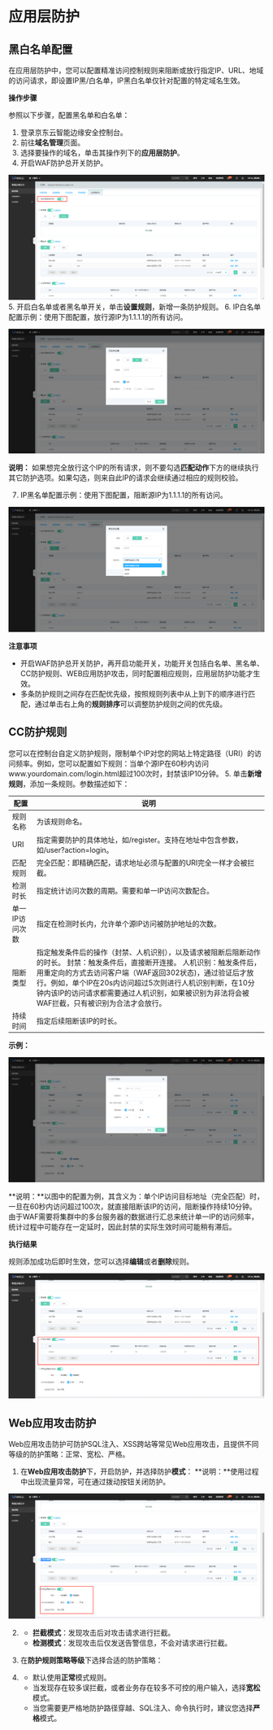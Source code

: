 # 应用层防护

## **黑白名单配置**

在应用层防护中，您可以配置精准访问控制规则来阻断或放行指定IP、URL、地域的访问请求，即设置IP黑/白名单，IP黑白名单仅针对配置的特定域名生效。

**操作步骤**

参照以下步骤，配置黑名单和白名单：

1. 登录京东云智能边缘安全控制台。
2. 前往**域名管理**页面。
3. 选择要操作的域名，单击其操作列下的**应用层防护**。
4. 开启WAF防护总开关防护。

![WAF总开关](/image/Intelligent-Edge-Security/WAF总开关.png)
5. 开启白名单或者黑名单开关，单击**设置规则**，新增一条防护规则。
6. IP白名单配置示例：使用下图配置，放行源IP为1.1.1.1的所有访问。

![IP白名单](/image/Intelligent-Edge-Security/IP白名单.png)

**说明：** 如果想完全放行这个IP的所有请求，则不要勾选**匹配动作**下方的继续执行其它防护选项。如果勾选，则来自此IP的请求会继续通过相应的规则校验。

7. IP黑名单配置示例：使用下图配置，阻断源IP为1.1.1.1的所有访问。

![IP黑名单](/image/Intelligent-Edge-Security/IP黑名单.png)

**注意事项**

- 开启WAF防护总开关防护，再开启功能开关，功能开关包括白名单、黑名单、CC防护规则、WEB应用防护攻击，同时配置相应规则，应用层防护功能才生效。
- 多条防护规则之间存在匹配优先级，按照规则列表中从上到下的顺序进行匹配，通过单击右上角的**规则排序**可以调整防护规则之间的优先级。

## **CC防护规则**

您可以在控制台自定义防护规则，限制单个IP对您的网站上特定路径（URI）的访问频率。例如，您可以配置如下规则：当单个源IP在60秒内访问www.yourdomain.com/login.html超过100次时，封禁该IP10分钟。
5. 单击**新增规则**，添加一条规则。参数描述如下：

| 配置           | 说明                                                         |
| -------------- | ------------------------------------------------------------ |
| 规则名称       | 为该规则命名。                                               |
| URI            | 指定需要防护的具体地址，如/register。支持在地址中包含参数，如/user?action=login。 |
| 匹配规则       | 完全匹配：即精确匹配，请求地址必须与配置的URI完全一样才会被拦截。 |
| 检测时长       | 指定统计访问次数的周期。需要和单一IP访问次数配合。           |
| 单一IP访问次数 | 指定在检测时长内，允许单个源IP访问被防护地址的次数。         |
| 阻断类型       | 指定触发条件后的操作（封禁、人机识别），以及请求被阻断后阻断动作的时长。                                                                   封禁：触发条件后，直接断开连接。                                                                                                              人机识别：触发条件后，用重定向的方式去访问客户端（WAF返回302状态)，通过验证后才放行。例如，单个IP在20s内访问超过5次则进行人机识别判断，在10分钟内该IP的访问请求都需要通过人机识别，如果被识别为非法将会被WAF拦截，只有被识别为合法才会放行。 |
| 持续时间       | 指定后续阻断该IP的时长。                                     |

**示例：**

![自定义CC防护规则](/image/Intelligent-Edge-Security/自定义CC防护规则.png)

**说明：**以图中的配置为例，其含义为：单个IP访问目标地址（完全匹配）时，一旦在60秒内访问超过100次，就直接阻断该IP的访问，阻断操作持续10分钟。 由于WAF需要将集群中的多台服务器的数据进行汇总来统计单一IP的访问频率，统计过程中可能存在一定延时，因此封禁的实际生效时间可能稍有滞后。

**执行结果**

规则添加成功后即时生效，您可以选择**编辑**或者**删除**规则。

![编辑或删除自定义CC规则](/image/Intelligent-Edge-Security/编辑或删除自定义CC规则.png)

## **Web应用攻击防护**

Web应用攻击防护可防护SQL注入、XSS跨站等常见Web应用攻击，且提供不同等级的防护策略：正常、宽松、严格。

1. 在**Web应用攻击防护**下，开启防护，并选择防护**模式**： **说明：**使用过程中出现流量异常，可在通过拨动按钮关闭防护。

![web应用防护攻击](/image/Intelligent-Edge-Security/web应用防护攻击.png)

2. - **拦截模式**：发现攻击后对攻击请求进行拦截。
   - **检测模式**：发现攻击后仅发送告警信息，不会对请求进行拦截。

3. 在**防护规则策略等级**下选择合适的防护策略：

4. - 默认使用**正常**模式规则。
   - 当发现存在较多误拦截，或者业务存在较多不可控的用户输入，选择**宽松**模式。
   - 当您需要更严格地防护路径穿越、SQL注入、命令执行时，建议您选择**严格**模式。